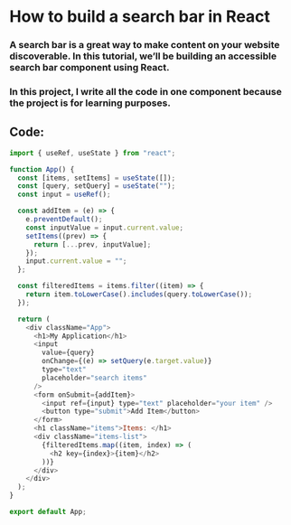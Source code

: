 # How to build a search bar in React

### A search bar is a great way to make content on your website discoverable. In this tutorial, we’ll be building an accessible search bar component using React.

### In this project, I write all the code in one component because the project is for learning purposes.

## Code:

```javascript
import { useRef, useState } from "react";

function App() {
  const [items, setItems] = useState([]);
  const [query, setQuery] = useState("");
  const input = useRef();

  const addItem = (e) => {
    e.preventDefault();
    const inputValue = input.current.value;
    setItems((prev) => {
      return [...prev, inputValue];
    });
    input.current.value = "";
  };

  const filteredItems = items.filter((item) => {
    return item.toLowerCase().includes(query.toLowerCase());
  });

  return (
    <div className="App">
      <h1>My Application</h1>
      <input
        value={query}
        onChange={(e) => setQuery(e.target.value)}
        type="text"
        placeholder="search items"
      />
      <form onSubmit={addItem}>
        <input ref={input} type="text" placeholder="your item" />
        <button type="submit">Add Item</button>
      </form>
      <h1 className="items">Items: </h1>
      <div className="items-list">
        {filteredItems.map((item, index) => (
          <h2 key={index}>{item}</h2>
        ))}
      </div>
    </div>
  );
}

export default App;
```
